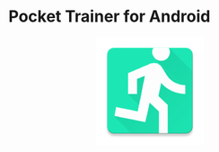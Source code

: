 # Pocket Trainer for Android

<p align="center">
  <img src="https://raw.githubusercontent.com/kolendo/pocket_trainer/master/app/src/main/res/mipmap-xxxhdpi/ic_launcher.png" alt="Sublime's custom image"/>
</p>
